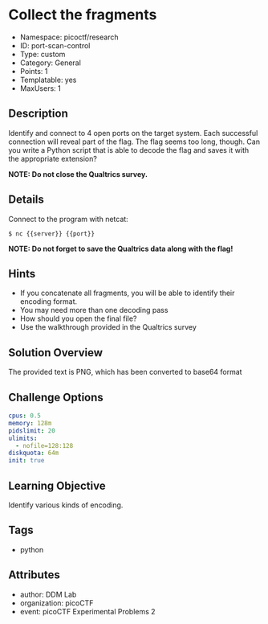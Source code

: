 # Collect the fragments

- Namespace: picoctf/research
- ID: port-scan-control
- Type: custom
- Category: General
- Points: 1
- Templatable: yes
- MaxUsers: 1

## Description

Identify and connect to 4 open ports on the target system.
Each successful connection will reveal part of the flag.
The flag seems too long, though. Can you write a Python script that is able to
decode the flag and saves it with the appropriate extension?

**NOTE: Do not close the Qualtrics survey.**

## Details

Connect to the program with netcat:

`$ nc {{server}} {{port}}`

**NOTE: Do not forget to save the Qualtrics data along with the flag!**


## Hints

- If you concatenate all fragments, you will be able to identify their encoding format.
- You may need more than one decoding pass
- How should you open the final file?
- Use the walkthrough provided in the Qualtrics survey

## Solution Overview

The provided text is PNG, which has been converted to base64 format

## Challenge Options

```yaml
cpus: 0.5
memory: 128m
pidslimit: 20
ulimits:
  - nofile=128:128
diskquota: 64m
init: true
```

## Learning Objective

Identify various kinds of encoding.

## Tags

- python

## Attributes

- author: DDM Lab
- organization: picoCTF
- event: picoCTF Experimental Problems 2
